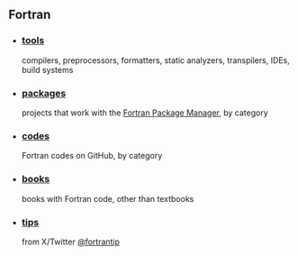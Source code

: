 ## Fortran

- ### [tools](https://beliavsky.github.io/Fortran-Tools/)
   compilers, preprocessors, formatters, static analyzers, transpilers, IDEs, build systems<br>
- ### [packages](https://beliavsky.github.io/Fortran-packages-list/)<br>
   projects that work with the [Fortran Package Manager](https://fpm.fortran-lang.org/), by category
- ### [codes](https://github.com/Beliavsky/Fortran-code-on-GitHub)<br>
   Fortran codes on GitHub, by category
- ### [books](https://beliavsky.github.io/Fortran-related-books/)<br>
   books with Fortran code, other than textbooks
- ### [tips](https://zmoon.github.io/FortranTipBrowser/)
   from X/Twitter [@fortrantip](https://x.com/FortranTip)
